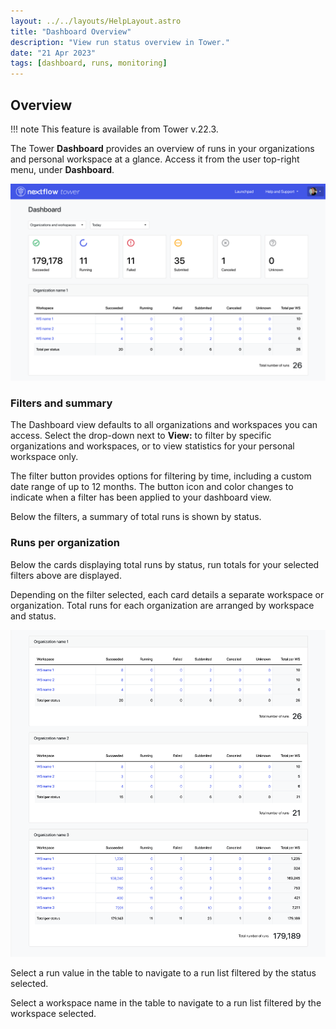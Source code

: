 ```yaml
---
layout: ../../layouts/HelpLayout.astro
title: "Dashboard Overview"
description: "View run status overview in Tower."
date: "21 Apr 2023"
tags: [dashboard, runs, monitoring]
---
```


## Overview

!!! note 
    This feature is available from Tower v.22.3.

The Tower **Dashboard** provides an overview of runs in your organizations and personal workspace at a glance. Access it from the user top-right menu, under **Dashboard**. 

![](_images/dashboard_hero.png)

### Filters and summary

The Dashboard view defaults to all organizations and workspaces you can access. Select the drop-down next to **View:** to filter by specific organizations and workspaces, or to view statistics for your personal workspace only.

The filter button provides options for filtering by time, including a custom date range of up to 12 months. The button icon and color changes to indicate when a filter has been applied to your dashboard view. 

Below the filters, a summary of total runs is shown by status.

### Runs per organization

Below the cards displaying total runs by status, run totals for your selected filters above are displayed.

Depending on the filter selected, each card details a separate workspace or organization. Total runs for each organization are arranged by workspace and status.

![](_images/dashboard_orgs.png)

Select a run value in the table to navigate to a run list filtered by the status selected.

Select a workspace name in the table to navigate to a run list filtered by the workspace selected.
